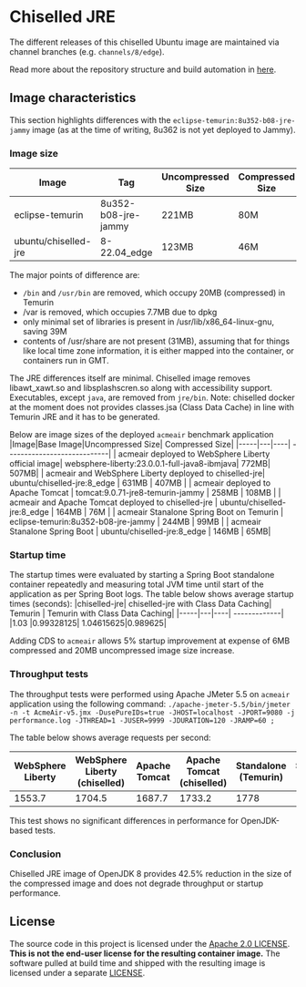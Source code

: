 # Chiselled JRE

The different releases of this chiselled Ubuntu image are maintained via
channel branches (e.g. `channels/8/edge`).

Read more about the repository structure and build automation in [here](<https://github.com/ubuntu-rocks/.github/blob/main/profile/README.md#-joining-the-ubuntu-rocks-project>).


## Image characteristics

This section highlights differences with the `eclipse-temurin:8u352-b08-jre-jammy` image (as at the time of writing, 8u362 is not yet deployed to Jammy).

### Image size

|Image|Tag|Uncompressed Size| Compressed Size|
|-----|---|----| ----------------------------|
| eclipse-temurin|8u352-b08-jre-jammy|221MB|80M|
| ubuntu/chiselled-jre|8-22.04_edge| 123MB|46M |

The major points of difference are:
- `/bin` and `/usr/bin` are removed, which occupy 20MB (compressed) in Temurin
- /var is removed, which occupies 7.7MB due to dpkg
- only minimal set of libraries is present in /usr/lib/x86_64-linux-gnu, saving 39M
- contents of /usr/share are not present (31MB), assuming that for things like local time zone information, it is either mapped into the container, or containers run in GMT.

The JRE differences itself are minimal. Chiselled image removes libawt_xawt.so and libsplashscren.so along with accessibility support. Executables, except `java`, are removed from `jre/bin`.
Note: chiselled docker at the moment does not provides classes.jsa (Class Data Cache) in line with Temurin JRE and it has to be generated.

Below are image sizes of the deployed `acmeair` benchmark application
|Image|Base Image|Uncompressed Size| Compressed Size|
|-----|---|----| ----------------------------|
| acmeair deployed to WebSphere Liberty official image| websphere-liberty:23.0.0.1-full-java8-ibmjava| 772MB| 507MB|
| acmeair and WebSphere Liberty deployed to chiselled-jre| ubuntu/chiselled-jre:8_edge | 631MB | 407MB |
| acmeair deployed to Apache Tomcat | tomcat:9.0.71-jre8-temurin-jammy | 258MB | 108MB |
| acmeair and Apache Tomcat deployed to chiselled-jre | ubuntu/chiselled-jre:8_edge | 164MB | 76M |
| acmeair Stanalone Spring Boot on Temurin | eclipse-temurin:8u352-b08-jre-jammy | 244MB | 99MB |
| acmeair Stanalone Spring Boot | ubuntu/chiselled-jre:8_edge | 146MB | 65MB|

### Startup time

The startup times were evaluated by starting a Spring Boot standalone container repeatedly and measuring total JVM time until start of the application as per Spring Boot logs.
The table below shows average startup times (seconds):
|chiselled-jre| chiselled-jre with Class Data Caching| Temurin | Temurin with Class Data Caching|
|-----|---|----| -------------|
|1.03 |0.99328125| 1.04615625|0.989625|

Adding CDS to `acmeair` allows 5% startup improvement at expense of 6MB compressed and 20MB uncompressed image size increase.

### Throughput tests

The throughput tests were performed using Apache JMeter 5.5 on `acmeair` application using the following command: ``./apache-jmeter-5.5/bin/jmeter -n -t AcmeAir-v5.jmx -DusePureIDs=true -JHOST=localhost -JPORT=9080 -j performance.log -JTHREAD=1 -JUSER=9999 -JDURATION=120 -JRAMP=60 ;``

The table below shows average requests per second:

| WebSphere Liberty | WebSphere Liberty (chiselled) | Apache Tomcat | Apache Tomcat (chiselled) | Standalone (Temurin) | Standalone (Chiselled) |
|-------------------|-------------------------------|---------------|-------------|---------|--------|
| 1553.7 | 1704.5 | 1687.7 | 1733.2 | 1778 | 1773.6 |

This test shows no significant differences in performance for OpenJDK-based tests.

### Conclusion

Chiselled JRE image of OpenJDK 8 provides 42.5% reduction in the size of the compressed image and does not degrade throughput or startup performance.

## License

The source code in this project is licensed under the [Apache 2.0 LICENSE](./LICENSE).
**This is not the end-user license for the resulting container image.**
The software pulled at build time and shipped with the resulting image is licensed under a separate [LICENSE](./chiselled-jre/LICENSE).